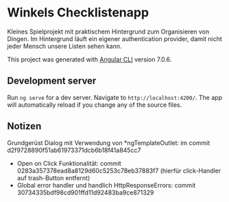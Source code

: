 # Winkels Checklistenapp

Kleines Spielprojekt mit praktischem Hintergrund zum Organisieren von Dingen. Im Hintergrund läuft ein eigener
authentication provider, damit nicht jeder Mensch unsere Listen sehen kann.


This project was generated with [Angular CLI](https://github.com/angular/angular-cli) version 7.0.6.

## Development server

Run `ng serve` for a dev server. Navigate to `http://localhost:4200/`. The app will automatically reload if you change any of the source files.

## Notizen
Grundgerüst Dialog mit Verwendung von *ngTemplateOutlet: im commit d2f9728890f51ab61973371dcb6b18f41a845cc7

* Open on Click Funktionalität: commit 0283a357378ead8a8129d60c5253c78eb37883f7 (hierfür click-Handler auf trash-Button entfernt)
* Global error handler und handlich HttpResponseErrors: commit 30734335bdf98cd901ffd11d92483ba9ce871329


